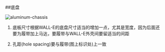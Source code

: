 ##底盘

![aluminum-chassis](https://raw.github.com/miclle/WALL-E/master/drawings/images/aluminum-chassis.jpg)

1. 底板尺寸根据WALL-E的底盘尺寸适当的增加一点，尤其是宽度，因为后面还要为履带加上马达，要履带与WALL-E外壳间要留适当的间距

2. 孔距(hole spacing)要与履带(图上标识处)上一致